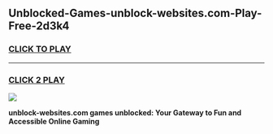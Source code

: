 
## Unblocked-Games-unblock-websites.com-Play-Free-2d3k4
<h3>
<a href="https://premium76.site?title=unblock-websites.com&ref=12A">CLICK TO PLAY</a></h3>
<hr>

<h3>
<a href="https://premium76.site?title=unblock-websites.com&ref=12A">CLICK 2 PLAY</a>
  
</h3>

<a href="https://premium76.site?title=unblock-websites.com&ref=12A"><img src="https://clearcache.store/games.png"></a>


**unblock-websites.com games unblocked: Your Gateway to Fun and Accessible Online Gaming**
